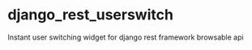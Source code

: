 django_rest_userswitch
======================

Instant user switching widget for django rest framework browsable api
